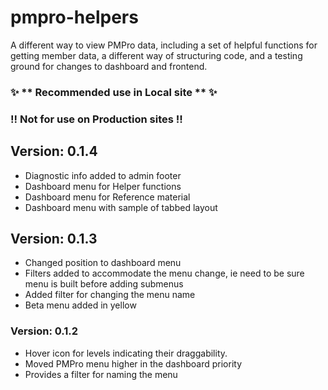 # pmpro-helpers
A different way to view PMPro data, including a set of helpful functions for getting member data, a different way of structuring code, and a testing ground for changes to dashboard and frontend. 

### :sparkles: ** Recommended use in Local site ** :sparkles:
### !! Not for use on Production sites !!

## Version: 0.1.4
- Diagnostic info added to admin footer
- Dashboard menu for Helper functions
- Dashboard menu for Reference material
- Dashboard menu with sample of tabbed layout

## Version: 0.1.3
- Changed position to dashboard menu
- Filters added to accommodate the menu change, ie need to be sure menu is built before adding submenus
- Added filter for changing the menu name
- Beta menu added in yellow

### Version: 0.1.2
- Hover icon for levels indicating their draggability.
- Moved PMPro menu higher in the dashboard priority
- Provides a filter for naming the menu
